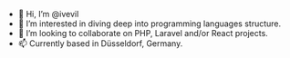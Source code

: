 - 👋 Hi, I’m @ivevil
- 👀 I’m interested in diving deep into programming languages structure.
- 💞️ I’m looking to collaborate on PHP, Laravel and/or React projects.
- 📫 Currently based in Düsseldorf, Germany. 
